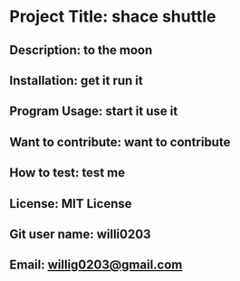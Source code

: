 
  # Project Title: shace shuttle
  ## Description: to the moon
  ## Installation: get it run it
  ## Program Usage: start it use it
  ## Want to contribute: want to contribute
  ## How to test: test me
  ## License: MIT License
  ## Git user name: willi0203
  ## Email: willig0203@gmail.com
